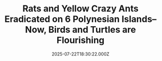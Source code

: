---
title: "Rats and Yellow Crazy Ants Eradicated on 6 Polynesian Islands–Now, Birds and Turtles are Flourishing"
date: 2025-07-22T18:30:22.000Z
category: Human Kindness
externalLink: "https://www.goodnewsnetwork.org/rats-and-yellow-crazy-ants-eradicated-on-6-polynesian-islands-now-birds-and-turtles-are-flourishing/"
image: ""
excerpt: "In the continuing conservation success story of eliminating invasive species on tropical islands, the nation of Tuvalu has completed the eradication of invasive rats from 6 of its 124 islands. Additionally, an overwhelming population of invasive mosquitoes and “yellow crazy ants” are both nearly eliminated. The project’s success was an example of the power that […] The post Rats and…"
---